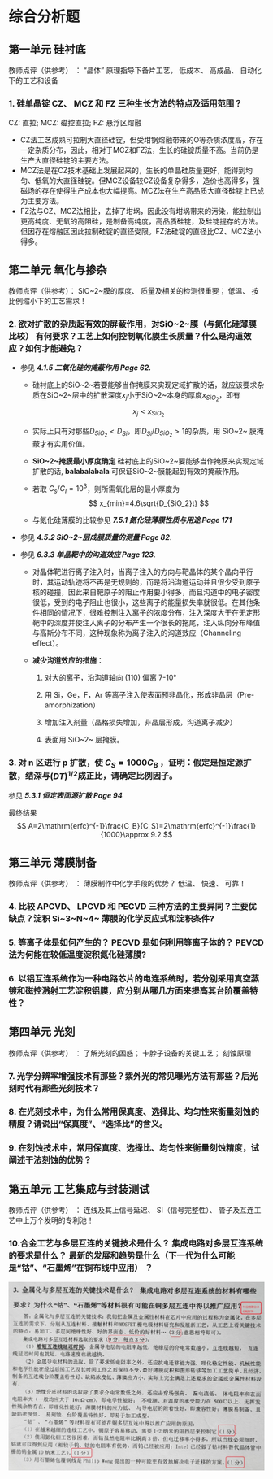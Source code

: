 # 综合分析题

## 第一单元 硅衬底

教师点评（供参考） ： “晶体” 原理指导下备片工艺， 低成本、 高成品、 自动化
下的工艺和设备

### 1. 硅单晶锭 CZ、 MCZ 和 FZ 三种生长方法的特点及适用范围？

CZ: 直拉; MCZ: 磁控直拉; FZ: 悬浮区熔融

- CZ法工艺成熟可拉制大直径硅锭，但受坩锅熔融带来的O等杂质浓度高，存在一定杂质分布，因此，相对于MCZ和FZ法，生长的硅锭质量不高。当前仍是生产大直径硅锭的主要方法。
- MCZ法是在CZ技术基础上发展起来的，生长的单晶硅质量更好，能得到均匀、低氧的大直径硅锭。但MCZ设备较CZ设备复杂得多，造价也高得多，强磁场的存在使得生产成本也大幅提高。MCZ法在生产高品质大直径硅锭上已成为主要方法。
- FZ法与CZ、MCZ法相比，去掉了坩埚，因此没有坩埚带来的污染，能拉制出更高纯度、无氧的高阻硅，是制备高纯度，高品质硅锭，及硅锭提存的方法。但因存在熔融区因此拉制硅锭的直径受限。FZ法硅锭的直径比CZ、MCZ法小得多。



## 第二单元 氧化与掺杂

教师点评（供参考）： SiO~2~膜的厚度、 质量及相关的检测很重要； 低温、 按比例缩小下的工艺需求！

### 2. 欲对扩散的杂质起有效的屏蔽作用，对SiO~2~膜（与氮化硅薄膜比较） 有何要求？工艺上如何控制氧化膜生长质量？什么是沟道效应？如何才能避免？

- 参见 ***4.1.5 二氧化硅的掩蔽作用 Page 62.***

  - 硅衬底上的SiO~2~若要能够当作掩膜来实现定域扩散的话，就应该要求杂质在SiO~2~层中的扩散深度$x_j$小于SiO~2~本身的厚度$x_{SiO_2}$，即有
    $$
    x_j<x_{SiO_2}
    $$

  - 实际上只有对那些$D_{SiO_2}<D_{Si}$，即$D_{Si}/D_{SiO_2}>1$的杂质，用 SiO~2~ 膜掩蔽才有实用价值。

  - **SiO~2~掩膜最小厚度确定**  硅衬底上的SiO~2~要能够当作掩膜来实现定域扩散的话, **balabalabala** 可保证SiO~2~膜能起到有效的掩蔽作用。

  - 若取 $C_s/C_I=10^3$，则所需氧化层的最小厚度为
    $$
    x_{min}=4.6\sqrt{D_{SiO_2}t}
    $$

  - 与氮化硅薄膜的比较参见 ***7.5.1 氮化硅薄膜性质与用途 Page 171***

- 参见 ***4.5.2 SiO~2~层成膜质量的测量 Page 82***.

- 参见 ***6.3.3 单晶靶中的沟道效应 Page 123***.

  - 对晶体靶进行离子注入时，当离子注入的方向与靶晶体的某个晶向平行时，其运动轨迹将不再是无规则的，而是将沿沟道运动并且很少受到原子核的碰撞，因此来自靶原子的阻止作用要小得多，而且沟道中的电子密度很低，受到的电子阻止也很小，这些离子的能量损失率就很低。在其他条件相同的情况下，很难控制注入离子的浓度分布，注入深度大于在无定形靶中的深度并使注入离子的分布产生一个很长的拖尾，注入纵向分布峰值与高斯分布不同，这种现象称为离子注入的沟道效应（Channeling effect）。

  - **减少沟道效应的措施**：

    1. 对大的离子，沿沟道轴向 (110) 偏离 7-10°

    2. 用 Si，Ge，F，Ar 等离子注入使表面预非晶化，形成非晶层（Pre-amorphization）

    3. 增加注入剂量（晶格损失增加，非晶层形成，沟道离子减少）

    4. 表面用 SiO~2~ 层掩膜。



### 3. 对 n 区进行 p 扩散，使 $C_S=1000C_B$ ，证明：假定是恒定源扩散，结深与$(DT)^{1/2}$成正比，请确定比例因子。

参见 ***5.3.1 恒定表面源扩散 Page 94***

最终结果
$$
A=2\mathrm{erfc}^{-1}\frac{C_B}{C_S}=2\mathrm{erfc}^{-1}\frac{1}{1000}\approx 9.2
$$



## 第三单元 薄膜制备

教师点评（供参考） ： 薄膜制作中化学手段的优势？ 低温、 快速、 可靠！

### 4. 比较 APCVD、 LPCVD 和 PECVD 三种方法的主要异同？主要优缺点？淀积 Si~3~N~4~ 薄膜的化学反应式和淀积条件?



### 5. 等离子体是如何产生的？ PECVD 是如何利用等离子体的？ PEVCD 法为何能在较低温度淀积氮化硅薄膜?



### 6. 以铝互连系统作为一种电路芯片的电连系统时，若分别采用真空蒸镀和磁控溅射工艺淀积铝膜，应分别从哪几方面来提高其台阶覆盖特性？



## 第四单元 光刻

教师点评（供参考） ： 了解光刻的困惑； 卡脖子设备的关键工艺； 刻蚀原理

### 7. 光学分辨率增强技术有那些？紫外光的常见曝光方法有那些？后光刻时代有那些光刻技术？



### 8. 在光刻技术中，为什么常用保真度、选择比、均匀性来衡量刻蚀的精度？请说出“保真度”、“选择比”的含义。



### 9. 在刻蚀技术中，常用保真度、选择比、均匀性来衡量刻蚀精度，试阐述干法刻蚀的优势？







## 第五单元 工艺集成与封装测试

教师点评（供参考） ： 连线及其上信号延迟、 SI（信号完整性）、 管子及互连工艺中上万个发明的专利池！

### 10.合金工艺与多层互连的关键技术是什么？ 集成电路对多层互连系统的要求是什么？ 最新的发展和趋势是什么（下一代为什么可能是“钴”、“石墨烯”在铜布线中应用） ？

![image-20210109133135492](problems.assets/image-20210109133135492.png)
